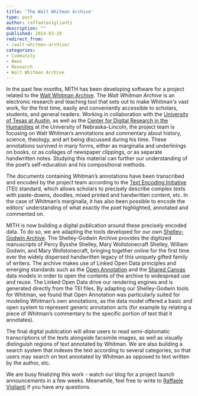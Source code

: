 ```yaml
---
title: 'The Walt Whitman Archive'
type: post
author: raffaeleviglianti
description: ""
published: 2014-03-20
redirect_from: 
- /walt-whitman-archive/
categories:
- Community
- News
- Research
- Walt Whitman Archive
---
```

In the past few months, MITH has been developing software for a project related to the [Walt Whitman Archive](http://www.whitmanarchive.org). The _Walt Whitman Archive_ is an electronic research and teaching tool that sets out to make Whitman's vast work, for the first time, easily and conveniently accessible to scholars, students, and general readers. Working in collaboration with the [University of Texas at Austin](http://www.utexas.edu/cola/depts/english/), as well as the [Center for Digital Research in the Humanities](http://cdrh.unl.edu/) at the University of Nebraska–Lincoln, the project team is focusing on Walt Whitman’s annotations and commentary about history, science, theology, and art being discussed during his time. These annotations survived in many forms, either as marginalia and underlinings on books, or as collages of newspaper clippings, or as separate handwritten notes. Studying this material can further our understanding of the poet’s self-education and his compositional methods.

The documents containing Whitman’s annotations have been transcribed and encoded by the project team according to the [Text Encoding Initiative](http://www.tei-c.org) (TEI) standard, which allows scholars to precisely describe complex texts with paste-downs, doodles, mixed printed and handwritten content, etc. In the case of Whitman’s marginalia, it has also been possible to encode the editors’ understanding of what exactly the poet highlighted, annotated and commented on.

MITH is now building a digital publication around these precisely encoded data. To do so, we are adapting the tools developed for our own [Shelley-Godwin Archive](http://shelleygodwinarchive.org/). The Shelley-Godwin Archive provides the digitized manuscripts of Percy Bysshe Shelley, Mary Wollstonecraft Shelley, William Godwin, and Mary Wollstonecraft, bringing together online for the first time ever the widely dispersed handwritten legacy of this uniquely gifted family of writers. The archive makes use of Linked Open Data principles and emerging standards such as the [Open Annotation](http://www.openannotation.org/) and the [Shared Canvas](http://www.shared-canvas.org/) data models in order to open the contents of the archive to widespread use and reuse. The Linked Open Data drive our rendering engines and is generated directly from the TEI files. By adapting our Shelley-Godwin tools for Whitman, we found that Open Annotation was particularly suited for modeling Whitman’s own annotations, as the data model offered a basic and open system to represent generic annotation acts (for example by relating a piece of Whitman’s commentary to the specific portion of text that it annotates).

The final digital publication will allow users to read semi-diplomatic transcriptions of the texts alongside facsimile images, as well as visually distinguish regions of text annotated by Whitman. We are also building a search system that indexes the text according to several categories, so that users may search on text annotated by Whitman as opposed to text written by the author, etc.

We are busy finalizing this work - watch our blog for a project launch announcements in a few weeks. Meanwhile, feel free to write to [Raffaele Viglianti](http://mith.umd.edu/people/person/raffaele-viglianti/) if you have any questions.
